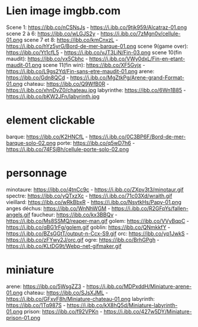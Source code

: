 # Lien image imgbb.com
Scene 1: https://ibb.co/nCSNsJs - https://i.ibb.co/9tjk959/Alcatraz-01.png
scene 2 à 6: https://ibb.co/wLGJS2y - https://i.ibb.co/7zMgn0v/cellule-01.png
scene 7 et 8: https://ibb.co/kmCnxzL - https://i.ibb.co/hYz5yrG/Bord-de-mer-barque-01.png
scene 9(game over): https://ibb.co/Yt1cfL5 - https://i.ibb.co/vJT3LjN/Fin-03.png
scene 10(fin maudit): https://ibb.co/vx5Cbhc - https://i.ibb.co/VWy0dxL/Fin-en-etant-maudit-01.png
scene 11(fin win): https://ibb.co/XF5Gvjx - https://i.ibb.co/L9gs2Yd/Fin-sans-etre-maudit-01.png
arene: https://ibb.co/Gdn8QCd - https://i.ibb.co/MgZtkPg/Arene-grand-Format-01.png
chateau: https://ibb.co/Q9WfB0R - https://i.ibb.co/xhnDvZ0/chateau.jpg
labyrinthe: https://ibb.co/6Wn1B85 - https://i.ibb.co/bKW2JFn/labyrinth.jpg

# element clickable
barque: https://ibb.co/K2HNCfL - https://i.ibb.co/0C3BP6F/Bord-de-mer-barque-solo-02.png
porte: https://ibb.co/q5wD7h6 - https://i.ibb.co/74FSjBh/cellule-porte-solo-02.png

# personnage
minotaure: https://ibb.co/4tnCc9c - https://i.ibb.co/ZXpv3t3/minotaur.gif
spectre: https://ibb.co/yQTxzXc - https://i.ibb.co/71c03Xd/wraith.gif
vieillard: https://ibb.co/wRkBbxR - https://i.ibb.co/NsvtkHs/Papy-01.png
anges déchus: https://ibb.co/WnNhWGM - https://i.ibb.co/R2GFpYs/fallen-angels.gif
faucheur: https://ibb.co/kx3BBQv - https://i.ibb.co/Ms8SSMQ/reaper-man.gif
golem: https://ibb.co/VVyBqpC - https://i.ibb.co/qBG1rFg/golem.gif
goblin: https://ibb.co/QNmkkfY - https://i.ibb.co/BZsGGtT/output-n-Ccx-S9.gif
orc: https://ibb.co/yp1JwkS - https://i.ibb.co/zFYwy2J/orc.gif
ogre: https://ibb.co/BrhGPgh - https://i.ibb.co/KLtDG9t/Webp-net-gifmaker.gif

# miniature
arene: https://ibb.co/5WsgZZ3 - https://i.ibb.co/MDPxddH/Miniature-arene-01.png
chateau: https://ibb.co/SJsXJML - https://i.ibb.co/GFxvF8h/Miniature-chateau-01.png
labyrinth: https://ibb.co/1Tq987S - https://i.ibb.co/kX8hQ5d/Miniature-labyrinth-01.png
prison: https://ibb.co/f92VPKn - https://i.ibb.co/427w5DY/Miniature-prison-01.png